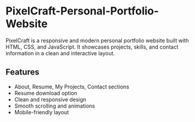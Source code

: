 # PixelCraft-Personal-Portfolio-Website
PixelCraft is a responsive and modern personal portfolio website built with HTML, CSS, and JavaScript. It showcases projects, skills, and contact information in a clean and interactive layout.

##  Features

- About, Resume, My Projects, Contact sections
- Resume download option
- Clean and responsive design
- Smooth scrolling and animations
- Mobile-friendly layout


